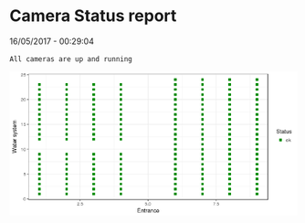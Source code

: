 Camera Status report
================
16/05/2017 - 00:29:04

    All cameras are up and running

![](camreport_files/figure-markdown_github/unnamed-chunk-2-1.png)
